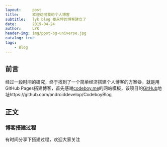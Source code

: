 ```yaml
---
layout:     post
title:      欢迎访问我的个人博客
subtitle:   lyk blog 娄永坤的博客建立了
date:       2019-04-24
author:     LYK
header-img: img/post-bg-universe.jpg
catalog: true
tags:
    - Blog
---
```



## 前言

经过一段时间的研究，终于找到了一个简单经济搭建个人博客的方案😅，就是用GitHub Pages搭建博客，首先感谢[codeboy.me](https://www.codeboy.me)的网站模板，该项目的[GitHub](https://github.com/androiddevelop/CodeboyBlog)地址https://github.com/androiddevelop/CodeboyBlog

## 正文

### 博客搭建过程

有时间分享下搭建过程，欢迎大家关注

